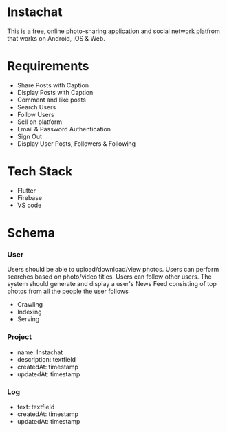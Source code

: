 # Instachat
This is a free, online photo-sharing application and social network platfrom that works on Android, iOS & Web.


# Requirements
- Share Posts with Caption
- Display Posts with Caption
- Comment and like posts
- Search Users
- Follow Users
- Sell on platform
- Email & Password Authentication
- Sign Out
- Display User Posts, Followers & Following


# Tech Stack
- Flutter
- Firebase
- VS code


# Schema

### User
Users should be able to upload/download/view photos. Users can perform searches based on photo/video titles. Users can follow other users. The system should generate and display a user's News Feed consisting of top photos from all the people the user follows

- Crawling
- Indexing
- Serving


### Project

- name: Instachat 
- description: textfield
- createdAt: timestamp
- updatedAt: timestamp

### Log
- text: textfield
- createdAt: timestamp
- updatedAt: timestamp
